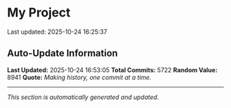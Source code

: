 # My Project


Last updated: 2025-10-24 16:25:37

































































































































































































































































































































































































































































































































































































































































































































































































































































































































































































































































































































































































































































































































































































































































































































































































































































































































































































































































































































































































































































































































































































































































































































































































































































































































































































































































































































































































































































































































































































































































































































































































































































































































































































































































































































































































































































































































































































































































































































































































































































































































































































































































































































































































































































































































































































































































































































































































































































































































































































































































































































































































































































































































































































































































































































































































































































































































































































































































































































































































































































































































































































































































































































































## Auto-Update Information

**Last Updated:** 2025-10-24 16:53:05
**Total Commits:** 5722
**Random Value:** 8941
**Quote:** _Making history, one commit at a time._

---
_This section is automatically generated and updated._